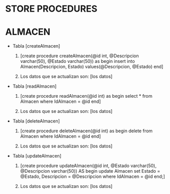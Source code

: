# STORE PROCEDURES

# ALMACEN

- Tabla [createAlmacen]
    1. [create procedure createAlmacen(@id int, @Descripcion varchar(50), @Estado varchar(50)) as
begin 
	insert into Almacen(Descripcion, Estado)
	values(@Descripcion, @Estado)
end]

    2. Los datos que se actualizan son: [los datos]



- Tabla [readAlmacen]
    1. [create procedure readAlmacen(@id int) as
begin 
	select * from Almacen
	where IdAlmacen = @id
end]

    2. Los datos que se actualizan son: [los datos]



- Tabla [deleteAlmacen]
    1. [create procedure deleteAlmacen(@id int) as
begin 
	delete from Almacen
	where IdAlmacen = @id
end]

    2. Los datos que se actualizan son: [los datos]



- Tabla [updateAlmacen]
    1. [create procedure updateAlmacen(@id int, @Estado varchar(50), @Descripcion varchar(50)) AS
    begin 
        update Almacen
        set Estado = @Estado, Descripcion = @Descripcion
        where IdAlmacen = @id
    end;]

    2. Los datos que se actualizan son: [los datos]


